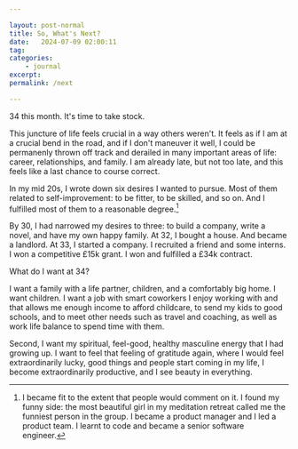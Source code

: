 ```yaml
---

layout: post-normal
title: So, What's Next?
date:   2024-07-09 02:00:11
tag: 
categories: 
    - journal
excerpt: 
permalink: /next

---
```


34 this month. It's time to take stock.

This juncture of life feels crucial in a way others weren't. It feels as if I am at a crucial bend in the road, and if I don't maneuver it well, I could be permanenly thrown off track and derailed in many important areas of life: career, relationships, and family.  I am already late, but not too late, and this feels like a last chance to course correct. 


In my mid 20s, I wrote down six desires I wanted to pursue. Most of them related to self-improvement: to be fitter, to be skilled, and so on. And I fulfilled most of them to a reasonable degree.[^six]

[^six]: I became fit to the extent that people would comment on it. I found my funny side: the most beautiful girl in my meditation retreat called me the funniest person in the group. I became a product manager and I led a product team. I learnt to code and became a senior software engineer.  

By 30, I had narrowed my desires to three: to build a company, write a novel, and have my own happy family.  At 32, I bought a house. And became a landlord. At 33, I started a company. I recruited a friend and some interns. I won a competitive £15k grant. I won and fulfilled a £34k contract. 


What do I want at 34? 

I want a family with a life partner, children, and a comfortably big home. I want children. I want a job with smart coworkers I enjoy working with and that allows me enough income to afford childcare, to send my kids to good schools, and to meet other needs such as travel and coaching, as well as work life balance to spend time with them.


Second, I want my spiritual, feel-good, healthy masculine energy that I had growing up. I want to feel that feeling of gratitude again, where I would feel extraordinarily lucky, good things and people start coming in my life, I become extraordinarily productive, and I see beauty in everything.








